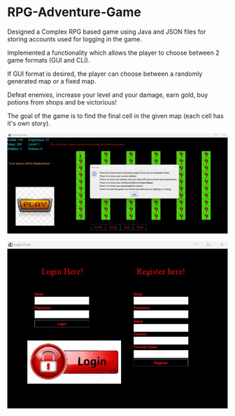 # RPG-Adventure-Game
Designed a Complex RPG based game using Java and JSON files for storing accounts used for logging in the game.

Implemented a functionality which allows the player to choose between 2 game formats (GUI and CLI).

If GUI format is desired, the player can choose between a randomly generated map or a fixed map.

Defeat enemies, increase your level and your damage, earn gold, buy potions from shops and be victorious!

The goal of the game is to find the final cell in the given map (each cell has it's own story).

![My Image](RPG_GUI.jpg)

![My Image](RPG_log_in.jpg)
